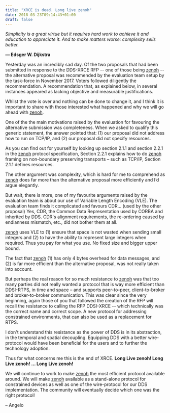 ```yaml
---
title: "XRCE is dead. Long live zenoh"
date: 2018-03-23T09:14:43+01:00
draft: false
---
```


*Simplicity is a great virtue but it requires hard work to achieve it and education to appreciate it. And to make matters worse: complexity sells better.*


**― Edsger W. Dijkstra**


Yesterday was an incredibly sad day. Of the two proposals that had been submitted in response to the DDS-XRCE RFP -- one of those being [zenoh](http://zenoh.io) -- the alternative proposal was recommended by the evaluation team setup by the task-force in November 2017. Voters followed diligently the recommendation. A recommendation that, as explained below, in several instances appeared as lacking objective and measurable justifications.

Whilst the vote is over and nothing can be done to change it, and I think it is important to share with those interested what happened and why we will go ahead with [zenoh](http://zenoh.io).

One of the the main motivations raised by the evaluation for favouring the alternative submission was completeness. When we asked to qualify this generic statement, the answer pointed that: (1) our proposal did not address how to run on TCP/IP, and (2) our proposal did not specify resources.

As you can find out for yourself by looking up section 2.1.1 and section 2.2.1 in the [zenoh](http://zenoh.io/download/pdf/2018.04.23-zenoh.pdf) protocol specification, Section 2.2.1 explains how to do [zenoh](http://zenoh.io) framing on non-boundary preserving transports – such as TCP/IP, Section 2.1.1 defines resources.

The other argument was complexity, which is hard for me to comprehend as [zenoh](http://zenoh.io) does far more than the alternative proposal more efficiently and I’d argue elegantly.

But wait, there is more, one of my favourite arguments raised by the evaluation team is about our use of Variable Length Encoding (VLE). The evaluation team finds it complicated and favours CDR… (used by the other proposal) Yes, CDR, the Common Data Representation used by CORBA and inherited by DDS. CDR's alignment requirements, the re-ordering caused by endianness mismatch, etc., did not bother them at all.

[zenoh](http://zenoh.io) uses VLE to (1) ensure that space is not wasted when sending small integers and (2) to have the ability to represent large integers when required. Thus you pay for what you use. No fixed size and bigger upper bound.

The fact that [zenoh](http://zenoh.io) (1) has only 4 bytes overhead for data messages, and (2) is far more efficient than the alternative proposal, was not really taken into account.

But perhaps the real reason for so much resistance to [zenoh](http://zenoh.io) was that too many parties did not really wanted a protocol that is way more efficient than DDSI-RTPS, in time and space – and supports peer-to-peer, client-to-broker and broker-to-broker communication. This was clear since the very beginning, again those of you that followed the creation of the RFP will recall the resistance to calling the RFP DDSI-XRCE -- which technically was the correct name and correct scope. A new protocol for addressing constrained environments, that can also be used as a replacement for RTPS.

I don't understand this resistance as the power of DDS is in its abstraction, in the temporal and spatial decoupling. Equipping DDS with a better wire-protocol would have been beneficial for the users and to further the technology adoption.

Thus for what concerns me this is the end of XRCE.  **Long Live zenoh! Long Live zenoh! ... Long Live zenoh!**

We will continue to work to make [zenoh](http://zenoh.io) the most efficient protocol available around. We will make [zenoh](http://zenoh.io) available as a stand-alone protocol for constrained devices as well as one of the wire-protocol for our DDS implementation. The community will eventually decide which one was the right protocol!

– Angelo
